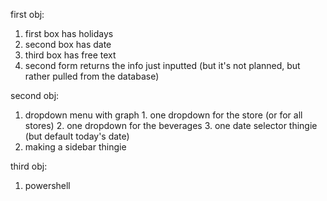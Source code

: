 first obj:
  1. first box has holidays
  2. second box has date
  3. third box has free text
  4. second form returns the info just inputted (but it's not planned, but rather pulled from the database)

second obj:
  1. dropdown menu with graph
    1. one dropdown for the store (or for all stores)
    2. one dropdown for the beverages
    3. one date selector thingie (but default today's date)
  2. making a sidebar thingie

third obj:
  1. powershell
